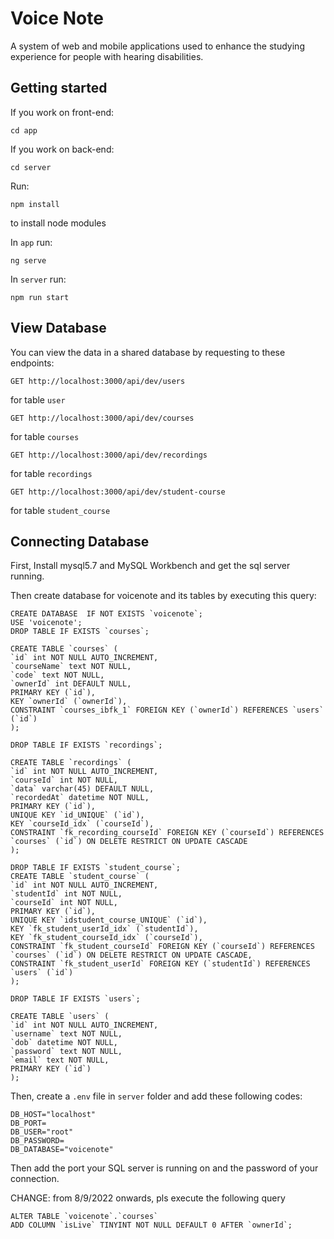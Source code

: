 # Voice Note

A system of web and mobile applications used to enhance the studying experience for people with hearing disabilities.

## Getting started

If you work on front-end:

`cd app`

If you work on back-end:

`cd server`

Run:

`npm install`

to install node modules

In `app` run:

`ng serve`

In `server` run:

`npm run start`

## View Database
You can view the data in a shared database by requesting to these endpoints:

`GET http://localhost:3000/api/dev/users`

for table `user`

`GET http://localhost:3000/api/dev/courses`

for table `courses`

`GET http://localhost:3000/api/dev/recordings`

for table `recordings`

`GET http://localhost:3000/api/dev/student-course`

for table `student_course`

## Connecting Database

First, Install mysql5.7 and MySQL Workbench and get the sql server running.

Then create database for voicenote and its tables by executing this query:

    CREATE DATABASE  IF NOT EXISTS `voicenote`;
    USE 'voicenote';
    DROP TABLE IF EXISTS `courses`;

    CREATE TABLE `courses` (
    `id` int NOT NULL AUTO_INCREMENT,
    `courseName` text NOT NULL,
    `code` text NOT NULL,
    `ownerId` int DEFAULT NULL,
    PRIMARY KEY (`id`),
    KEY `ownerId` (`ownerId`),
    CONSTRAINT `courses_ibfk_1` FOREIGN KEY (`ownerId`) REFERENCES `users` (`id`)
    );

    DROP TABLE IF EXISTS `recordings`;

    CREATE TABLE `recordings` (
    `id` int NOT NULL AUTO_INCREMENT,
    `courseId` int NOT NULL,
    `data` varchar(45) DEFAULT NULL,
    `recordedAt` datetime NOT NULL,
    PRIMARY KEY (`id`),
    UNIQUE KEY `id_UNIQUE` (`id`),
    KEY `courseId_idx` (`courseId`),
    CONSTRAINT `fk_recording_courseId` FOREIGN KEY (`courseId`) REFERENCES `courses` (`id`) ON DELETE RESTRICT ON UPDATE CASCADE
    );

    DROP TABLE IF EXISTS `student_course`;
    CREATE TABLE `student_course` (
    `id` int NOT NULL AUTO_INCREMENT,
    `studentId` int NOT NULL,
    `courseId` int NOT NULL,
    PRIMARY KEY (`id`),
    UNIQUE KEY `idstudent_course_UNIQUE` (`id`),
    KEY `fk_student_userId_idx` (`studentId`),
    KEY `fk_student_courseId_idx` (`courseId`),
    CONSTRAINT `fk_student_courseId` FOREIGN KEY (`courseId`) REFERENCES `courses` (`id`) ON DELETE RESTRICT ON UPDATE CASCADE,
    CONSTRAINT `fk_student_userId` FOREIGN KEY (`studentId`) REFERENCES `users` (`id`)
    );

    DROP TABLE IF EXISTS `users`;

    CREATE TABLE `users` (
    `id` int NOT NULL AUTO_INCREMENT,
    `username` text NOT NULL,
    `dob` datetime NOT NULL,
    `password` text NOT NULL,
    `email` text NOT NULL,
    PRIMARY KEY (`id`)
    );

Then, create a `.env` file in `server` folder and add these following codes:

    DB_HOST="localhost"
    DB_PORT=
    DB_USER="root"
    DB_PASSWORD=
    DB_DATABASE="voicenote"

Then add the port your SQL server is running on and the password of your connection.

CHANGE: from 8/9/2022 onwards, pls execute the following query

    ALTER TABLE `voicenote`.`courses` 
    ADD COLUMN `isLive` TINYINT NOT NULL DEFAULT 0 AFTER `ownerId`;


